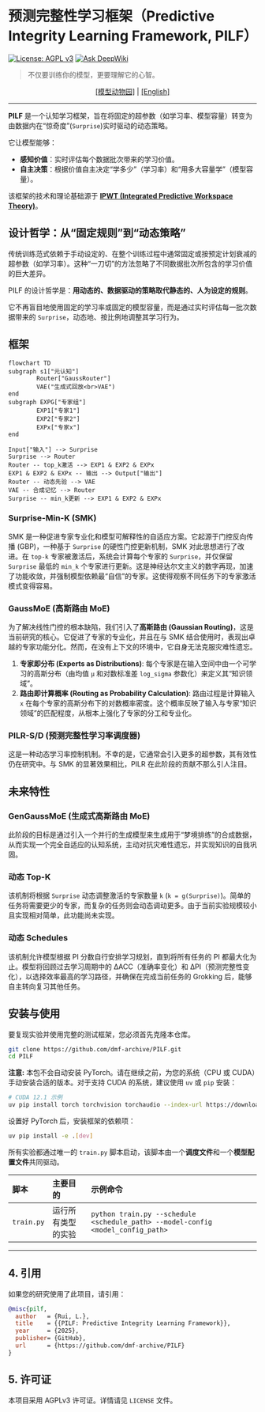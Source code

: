 # 预测完整性学习框架（Predictive Integrity Learning Framework, PILF）

[![License: AGPL v3](https://img.shields.io/badge/License-AGPL_v3-blue.svg)](https://www.gnu.org/licenses/agpl-3.0)
[![Ask DeepWiki](https://deepwiki.com/badge.svg)](https://deepwiki.com/dmf-archive/PILF)

> 不仅要训练你的模型，更要理解它的心智。

<p align="center">
<a href="zoo_zh.md">[模型动物园]</a> | <a href="./readme.md">[English]</a>
</p>

---

**PILF** 是一个认知学习框架，旨在将固定的超参数（如学习率、模型容量）转变为由数据内在“惊奇度”(`Surprise`)实时驱动的动态策略。

它让模型能够：

- **感知价值**：实时评估每个数据批次带来的学习价值。
- **自主决策**：根据价值自主决定“学多少”（学习率）和“用多大容量学”（模型容量）。

该框架的技术和理论基础源于 **[IPWT (Integrated Predictive Workspace Theory)](https://github.com/dmf-archive/IPWT)**。

## 设计哲学：从“固定规则”到“动态策略”

传统训练范式依赖于手动设定的、在整个训练过程中通常固定或按预定计划衰减的超参数（如学习率）。这种“一刀切”的方法忽略了不同数据批次所包含的学习价值的巨大差异。

PILF 的设计哲学是：**用动态的、数据驱动的策略取代静态的、人为设定的规则**。

它不再盲目地使用固定的学习率或固定的模型容量，而是通过实时评估每一批次数据带来的 `Surprise`，动态地、按比例地调整其学习行为。

## 框架

```mermaid
flowchart TD
subgraph s1["元认知"]
        Router["GaussRouter"]
        VAE("生成式回放<br>VAE")
end
subgraph EXPG["专家组"]
        EXP1["专家1"]
        EXP2["专家2"]
        EXPx["专家x"]
end

Input["输入"] --> Surprise
Surprise --> Router
Router -- top_k激活 --> EXP1 & EXP2 & EXPx
EXP1 & EXP2 & EXPx -- 输出 --> Output["输出"]
Router -- 动态先验 --> VAE
VAE -- 合成记忆 --> Router
Surprise -- min_k更新 --> EXP1 & EXP2 & EXPx
```

### Surprise-Min-K (SMK)

SMK 是一种促进专家专业化和模型可解释性的自适应方案。它起源于门控反向传播 (GBP)，一种基于 `Surprise` 的硬性门控更新机制，SMK 对此思想进行了改进。在 `top-k` 专家被激活后，系统会计算每个专家的 `Surprise`，并仅保留 `Surprise` 最低的 `min_k` 个专家进行更新。这是神经达尔文主义的数字再现，加速了功能收敛，并强制模型依赖最“自信”的专家。这使得观察不同任务下的专家激活模式变得容易。

### GaussMoE (高斯路由 MoE)

为了解决线性门控的根本缺陷，我们引入了**高斯路由 (Gaussian Routing)**，这是当前研究的核心。它促进了专家的专业化，并且在与 SMK 结合使用时，表现出卓越的专家功能分化。然而，在没有上下文的环境中，它自身无法克服灾难性遗忘。

1. **专家即分布 (Experts as Distributions)**: 每个专家是在输入空间中由一个可学习的高斯分布（由均值 `μ` 和对数标准差 `log_sigma` 参数化）来定义其“知识领域”。
2. **路由即计算概率 (Routing as Probability Calculation)**: 路由过程是计算输入 `x` 在每个专家的高斯分布下的对数概率密度。这个概率反映了输入与专家“知识领域”的匹配程度，从根本上强化了专家的分工和专业化。

### PILR-S/D (预测完整性学习率调度器)

这是一种动态学习率控制机制。不幸的是，它通常会引入更多的超参数，其有效性仍在研究中。与 SMK 的显著效果相比，PILR 在此阶段的贡献不那么引人注目。

## 未来特性

### GenGaussMoE (生成式高斯路由 MoE)

此阶段的目标是通过引入一个并行的生成模型来生成用于“梦境排练”的合成数据，从而实现一个完全自适应的认知系统，主动对抗灾难性遗忘，并实现知识的自我巩固。

### 动态 Top-K

该机制将根据 `Surprise` 动态调整激活的专家数量 `k` (`k = g(Surprise)`)。简单的任务将需要更少的专家，而复杂的任务则会动态调动更多。由于当前实验规模较小且实现相对简单，此功能尚未实现。

### 动态 Schedules

该机制允许模型根据 PI 分数自行安排学习规划，直到将所有任务的 PI 都最大化为止。模型将回顾过去学习周期中的 ΔACC（准确率变化）和 ΔPI（预测完整性变化），以选择效率最高的学习路径，并确保在完成当前任务的 Grokking 后，能够自主转向复习其他任务。

## 安装与使用

要复现实验并使用完整的测试框架，您必须首先克隆本仓库。

```bash
git clone https://github.com/dmf-archive/PILF.git
cd PILF
```

**注意:** 本包不会自动安装 PyTorch。请在继续之前，为您的系统（CPU 或 CUDA）手动安装合适的版本。对于支持 CUDA 的系统，建议使用 `uv` 或 `pip` 安装：

```bash
# CUDA 12.1 示例
uv pip install torch torchvision torchaudio --index-url https://download.pytorch.org/whl/cu121
```

设置好 PyTorch 后，安装框架的依赖项：

```bash
uv pip install -e .[dev]
```

所有实验都通过唯一的 `train.py` 脚本启动，该脚本由一个**调度文件**和一个**模型配置文件**共同驱动。

| 脚本       | 主要目的           | 示例命令                                                                                 |
| :--------- | :----------------- | :--------------------------------------------------------------------------------------- |
| `train.py` | 运行所有类型的实验 | `python train.py --schedule <schedule_path> --model-config <model_config_path>`          |

---

## 4. 引用

如果您的研究使用了此项目，请引用：

```bibtex
@misc{pilf,
  author   = {Rui, L.},
  title    = {{PILF: Predictive Integrity Learning Framework}},
  year     = {2025},
  publisher= {GitHub},
  url      = {https://github.com/dmf-archive/PILF}
}
```

## 5. 许可证

本项目采用 AGPLv3 许可证。详情请见 `LICENSE` 文件。
